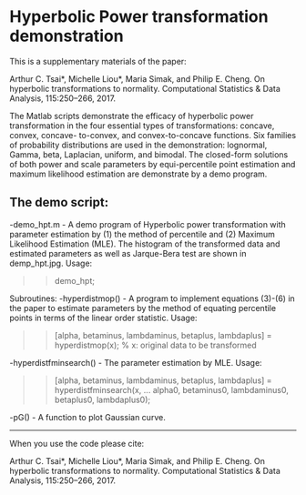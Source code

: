 # Hyperbolic Power transformation demonstration

This is a supplementary materials of the paper:

Arthur C. Tsai*, Michelle Liou*, Maria Simak, and Philip E. Cheng. On hyperbolic transformations to normality. Computational Statistics & Data Analysis, 115:250–266, 2017.

The Matlab scripts demonstrate the efficacy of hyperbolic power transformation in the four essential types of transformations: 
concave, convex, concave- to-convex, and convex-to-concave functions. Six families of probability distributions are 
used in the demonstration: lognormal, Gamma, beta, Laplacian, uniform, and bimodal. The closed-form solutions of 
both power and scale parameters by equi-percentile point estimation and maximum likelihood estimation are demonstrate 
by a demo program.

## The demo script:
-demo_hpt.m - A demo program of Hyperbolic power transformation with parameter estimation by (1) the method of 
              percentile and (2) Maximum Likelihood Estimation (MLE). The histogram of the transformed data and 
              estimated parameters as well as Jarque-Bera test are shown in demp_hpt.jpg.
 Usage: 
>>demo_hpt;


Subroutines:
-hyperdistmop() - A program to implement equations (3)-(6) in the paper to estimate parameters 
                  by the method of equating percentile points in terms of the linear order statistic. 
 Usage: 
 >>[alpha, betaminus, lambdaminus, betaplus, lambdaplus] = hyperdistmop(x); % x: original data to be transformed
 
-hyperdistfminsearch() - The parameter estimation by MLE.
 Usage: 
 >>[alpha, betaminus, lambdaminus, betaplus, lambdaplus] = hyperdistfminsearch(x, ...
   alpha0, betaminus0, lambdaminus0, betaplus0, lambdaplus0);
   

-pG() - A function to plot Gaussian curve.



------
When you use the code please cite:

Arthur C. Tsai*, Michelle Liou*, Maria Simak, and Philip E. Cheng. On hyperbolic transformations to normality. Computational Statistics & Data Analysis, 115:250–266, 2017.



